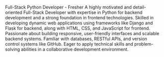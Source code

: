 Full-Stack Python Developer - Fresher
A highly motivated and detail-oriented Full-Stack Developer with expertise in Python for backend development and 
a strong foundation in frontend technologies. Skilled in developing dynamic web applications using frameworks like
Django and Flask for backend, along with HTML, CSS, and JavaScript for frontend. Passionate about building responsive,
user-friendly interfaces and scalable backend systems. Familiar with databases, RESTful APIs, and version control systems
like GitHub. Eager to apply technical skills and problem-solving abilities in a collaborative development environment.

